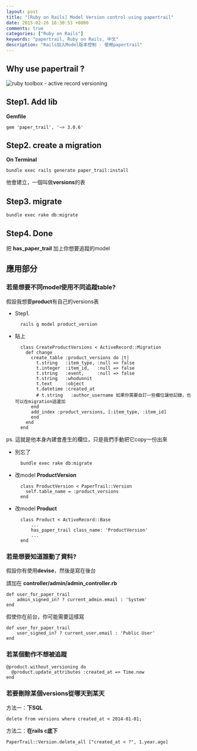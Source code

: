 ```yaml
---
layout: post
title: "[Ruby on Rails] Model Version control using papertrail"
date: 2015-02-26 16:30:53 +0800
comments: true
categories: ["Ruby on Rails"]
keywords: "papertrail, Ruby on Rails, 中文"
description: "Rails加入Model版本控制 - 使用papertrail"
---
```

## Why use papertrail ?

<img src="https://dl.dropboxusercontent.com/u/22307926/Blog%20Image/Rails%E5%8A%A0%E5%85%A5Model%E7%89%88%E6%9C%AC%E6%8E%A7%E5%88%B6/%E8%9E%A2%E5%B9%95%E5%BF%AB%E7%85%A7%202015-01-06%20%E4%B8%8A%E5%8D%8811.57.23.png" alt="ruby toolbox - active record versioning">

## Step1. Add lib

**Gemfile**

	gem 'paper_trail', '~> 3.0.6'
	

## Step2. create a migration 

**On Terminal**

	bundle exec rails generate paper_trail:install
	
他會建立，一個叫做**versions**的表

## Step3. migrate

	bundle exec rake db:migrate
	
## Step4. Done

把 **has_paper_trail** 加上你想要追蹤的model


## 應用部分

### 若是想要不同model使用不同追蹤table?  

假設我想要**product**有自己的versions表

* Step1. 

		rails g model product_version 
	
* 貼上

		class CreateProductVersions < ActiveRecord::Migration
		  def change
		    create_table :product_versions do |t|
		      t.string   :item_type, :null => false
		      t.integer  :item_id,   :null => false
		      t.string   :event,     :null => false
		      t.string   :whodunnit
		      t.text     :object
		      t.datetime :created_at
		      # t.string   :author_username 如果你需要自訂一些欄位讓他記錄，也可以在migration這邊加
		    end
		    add_index :product_versions, [:item_type, :item_id]
		    end
		  end
		end


ps. 這就是他本身內建會產生的欄位，只是我們手動把它copy一份出來

* 別忘了

		bundle exec rake db:migrate

* 改model **ProductVersion**

		class ProductVersion < PaperTrail::Version
		  self.table_name = :product_versions
		end


* 改model **Product**

		class Product < ActiveRecord::Base
			...
  			has_paper_trail class_name: 'ProductVersion'
			...
		end


### 若是想要知道誰動了資料?

 假設你有使用**devise**，然後是寫在後台

請加在 **controller/admin/admin_controller.rb**

	def user_for_paper_trail
    	admin_signed_in? ? current_admin.email : 'System'
  	end
  	
假使你在前台，你可能需要這樣寫

	def user_for_paper_trail
    	user_signed_in? ? current_user.email : 'Public User'
  	end

### 若某個動作不想被追蹤

	@product.without_versioning do
	  @product.update_attributes :created_at => Time.now
	end

### 若要刪除某個versions從哪天到某天

方法一：**下SQL**

	delete from versions where created_at < 2014-01-01;
	
方法二：**在rails c底下**

	PaperTrail::Version.delete_all ["created_at < ?", 1.year.ago]
	

